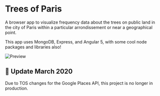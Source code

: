 # Trees of Paris

A browser app to visualize frequency data about the trees on public land in the city of Paris within a particular arrondissement or near a geographical point.

This app uses MongoDB, Express, and Angular 5, with some cool node packages and libraries also!

![Preview](https://i.imgur.com/gjLdkWP.gif)

## 🚧 Update March 2020

Due to TOS changes for the Google Places API, this project is no longer in production.

